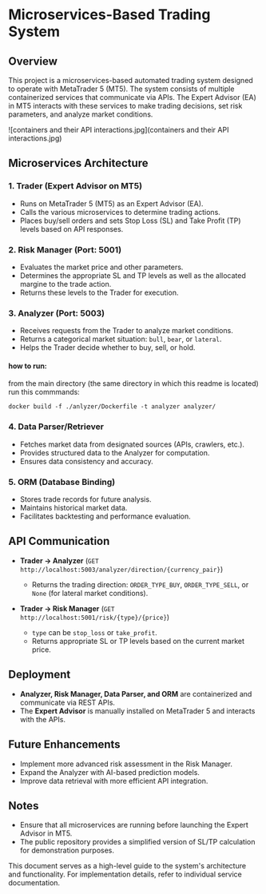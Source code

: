 # Microservices-Based Trading System

## Overview
This project is a microservices-based automated trading system designed to operate with MetaTrader 5 (MT5). The system consists of multiple containerized services that communicate via APIs. The Expert Advisor (EA) in MT5 interacts with these services to make trading decisions, set risk parameters, and analyze market conditions.

![containers and their API interactions.jpg](containers and their API interactions.jpg)

## Microservices Architecture

### 1. **Trader (Expert Advisor on MT5)**
- Runs on MetaTrader 5 (MT5) as an Expert Advisor (EA).
- Calls the various microservices to determine trading actions.
- Places buy/sell orders and sets Stop Loss (SL) and Take Profit (TP) levels based on API responses.

### 2. **Risk Manager (Port: 5001)**
- Evaluates the market price and other parameters.
- Determines the appropriate SL and TP levels as well as the allocated margine to the trade action.
- Returns these levels to the Trader for execution.

### 3. **Analyzer (Port: 5003)**
- Receives requests from the Trader to analyze market conditions.
- Returns a categorical market situation: `bull`, `bear`, or `lateral`.
- Helps the Trader decide whether to buy, sell, or hold.
#### how to run:
from the main directory (the same directory in which this readme is located) run this commmands:
  ```
  docker build -f ./anlyzer/Dockerfile -t analyzer analyzer/
  
  ```

### 4. **Data Parser/Retriever**
- Fetches market data from designated sources (APIs, crawlers, etc.).
- Provides structured data to the Analyzer for computation.
- Ensures data consistency and accuracy.

### 5. **ORM (Database Binding)**
- Stores trade records for future analysis.
- Maintains historical market data.
- Facilitates backtesting and performance evaluation.

## API Communication
- **Trader → Analyzer** (`GET http://localhost:5003/analyzer/direction/{currency_pair}`)
    - Returns the trading direction: `ORDER_TYPE_BUY`, `ORDER_TYPE_SELL`, or `None` (for lateral market conditions).

- **Trader → Risk Manager** (`GET http://localhost:5001/risk/{type}/{price}`)
    - `type` can be `stop_loss` or `take_profit`.
    - Returns appropriate SL or TP levels based on the current market price.

## Deployment
- **Analyzer, Risk Manager, Data Parser, and ORM** are containerized and communicate via REST APIs.
- The **Expert Advisor** is manually installed on MetaTrader 5 and interacts with the APIs.

## Future Enhancements
- Implement more advanced risk assessment in the Risk Manager.
- Expand the Analyzer with AI-based prediction models.
- Improve data retrieval with more efficient API integration.

## Notes
- Ensure that all microservices are running before launching the Expert Advisor in MT5.
- The public repository provides a simplified version of SL/TP calculation for demonstration purposes.

This document serves as a high-level guide to the system's architecture and functionality. For implementation details, refer to individual service documentation.

